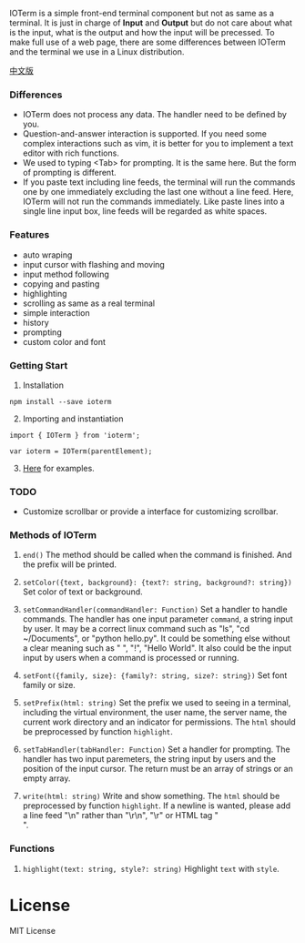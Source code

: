 IOTerm is a simple front-end terminal component but not as same as a terminal. It is just in charge of <b>Input</b> and <b>Output</b> but do not care about what is the input, what is the output and how the input will be precessed. To make full use of a web page, there are some differences between IOTerm and the terminal we use in a Linux distribution.

[中文版](https://github.com/kaiopen/IOTerm/blob/master/README.md)

### Differences
* IOTerm does not process any data. The handler need to be defined by you.
* Question-and-answer interaction is supported. If you need some complex interactions such as vim, it is better for you to implement a text editor with rich functions.
* We used to typing &lt;Tab&gt; for prompting. It is the same here. But the form of prompting is different.
* If you paste text including line feeds, the terminal will run the commands one by one immediately excluding the last one without a line feed. Here, IOTerm will not run the commands immediately. Like paste lines into a single line input box, line feeds will be regarded as white spaces.

### Features
* auto wraping
* input cursor with flashing and moving
* input method following
* copying and pasting
* highlighting
* scrolling as same as a real terminal
* simple interaction
* history
* prompting
* custom color and font

### Getting Start
1. Installation
```
npm install --save ioterm
```

2. Importing and instantiation
```
import { IOTerm } from 'ioterm';

var ioterm = IOTerm(parentElement);

```

3. [Here](https://github.com/kaiopen/IOTerm/tree/master/demo) for examples.

### TODO
* Customize scrollbar or provide a interface for customizing scrollbar.

### Methods of IOTerm
1. `end()`
The method should be called when the command is finished. And the prefix will be printed.

2. `setColor({text, background}: {text?: string, background?: string})`
Set color of text or background.

3. `setCommandHandler(commandHandler: Function)`
Set a handler to handle commands. The handler has one input parameter `command`, a string input by user. It may be a correct linux command such as "ls", "cd ~/Documents", or "python hello.py". It could be something else without a clear meaning such as " ", "!", "Hello World". It also could be the input input by users when a command is processed or running.

4. `setFont({family, size}: {family?: string, size?: string})`
Set font family or size.

5. `setPrefix(html: string)`
Set the prefix we used to seeing in a terminal, including the virtual environment, the user name, the server name, the current work directory and an indicator for permissions. The `html` should be preprocessed by function `highlight`.

6. `setTabHandler(tabHandler: Function)`
Set a handler for prompting. The handler has two input paremeters, the string input by users and the position of the input cursor. The return must be an array of strings or an empty array.

7. `write(html: string)`
Write and show something. The `html` should be preprocessed by function `highlight`. If a newline is wanted, please add a line feed "\\n" rather than "\\r\\n", "\\r" or HTML tag "<br>".

### Functions
1. `highlight(text: string, style?: string)`
Highlight `text` with `style`.

# License
MIT License